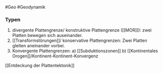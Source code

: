 #Geo #Geodynamik 

### Typen

1. divergente Plattengrenze/ konstruktive Plattengrenze ([[MOR]]): zwei Platten bewegen sich auseinander.
2. [[Transformstörungen]]/ konservative Plattengrenzen: Zwei Platten gleiten aneinander vorbei.
3. Konvergente Plattengrenzen:
    a) [[Subduktionszonen]]
    b) [[Kontinentales Orogen]]/Kontinent-Kontinent-Konvergenz

[[Entdeckung der Plattentektonik]]